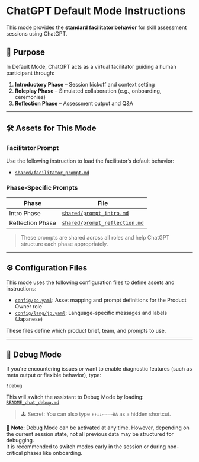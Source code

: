 <!--
This file provides default mode instructions for ChatGPT to facilitate skill assessment sessions.
-->

# ChatGPT Default Mode Instructions

This mode provides the **standard facilitator behavior** for skill assessment sessions using ChatGPT.

## 📍 Purpose

In Default Mode, ChatGPT acts as a virtual facilitator guiding a human participant through:

1. **Introductory Phase** – Session kickoff and context setting
2. **Roleplay Phase** – Simulated collaboration (e.g., onboarding, ceremonies)
3. **Reflection Phase** – Assessment output and Q&A

---

## 🛠️ Assets for This Mode

### Facilitator Prompt

Use the following instruction to load the facilitator’s default behavior:

- [`shared/facilitator_prompt.md`](../facilitator_prompt.md)

### Phase-Specific Prompts

| Phase           | File                                 |
|----------------|--------------------------------------|
| Intro Phase     | [`shared/prompt_intro.md`](../prompt_intro.md) |
| Reflection Phase| [`shared/prompt_reflection.md`](../prompt_reflection.md) |

> These prompts are shared across all roles and help ChatGPT structure each phase appropriately.

---

## ⚙️ Configuration Files

This mode uses the following configuration files to define assets and instructions:

- [`config/po.yaml`](../../config/po.yaml): Asset mapping and prompt definitions for the Product Owner role
- [`config/lang/jp.yaml`](../../config/lang/jp.yaml): Language-specific messages and labels (Japanese)

These files define which product brief, team, and prompts to use.

---

## 🤮 Debug Mode

If you're encountering issues or want to enable diagnostic features (such as meta output or flexible behavior), type:

```
!debug
```

This will switch the assistant to Debug Mode by loading:
[`README_chat_debug.md`](README_chat_debug.md)

> 🕹 Secret: You can also type `↑↑↓↓←→←→BA` as a hidden shortcut.

🔧 **Note:** Debug Mode can be activated at any time. However, depending on the current session state, not all previous data may be structured for debugging.  
It is recommended to switch modes early in the session or during non-critical phases like onboarding.
